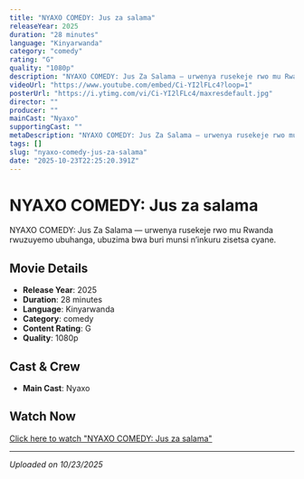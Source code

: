 ```yaml
---
title: "NYAXO COMEDY: Jus za salama"
releaseYear: 2025
duration: "28 minutes"
language: "Kinyarwanda"
category: "comedy"
rating: "G"
quality: "1080p"
description: "NYAXO COMEDY: Jus Za Salama — urwenya rusekeje rwo mu Rwanda rwuzuyemo ubuhanga, ubuzima bwa buri munsi n’inkuru zisetsa cyane."
videoUrl: "https://www.youtube.com/embed/Ci-YI2lFLc4?loop=1"
posterUrl: "https://i.ytimg.com/vi/Ci-YI2lFLc4/maxresdefault.jpg"
director: ""
producer: ""
mainCast: "Nyaxo"
supportingCast: ""
metaDescription: "NYAXO COMEDY: Jus Za Salama — urwenya rusekeje rwo mu Rwanda rwuzuyemo ubuhanga, ubuzima bwa buri munsi n’inkuru zisetsa cyane...."
tags: []
slug: "nyaxo-comedy-jus-za-salama"
date: "2025-10-23T22:25:20.391Z"
---
```


# NYAXO COMEDY: Jus za salama

NYAXO COMEDY: Jus Za Salama — urwenya rusekeje rwo mu Rwanda rwuzuyemo ubuhanga, ubuzima bwa buri munsi n’inkuru zisetsa cyane.

## Movie Details

- **Release Year**: 2025
- **Duration**: 28 minutes
- **Language**: Kinyarwanda
- **Category**: comedy
- **Content Rating**: G
- **Quality**: 1080p

## Cast & Crew

- **Main Cast**: Nyaxo

## Watch Now

[Click here to watch "NYAXO COMEDY: Jus za salama"](https://www.youtube.com/embed/Ci-YI2lFLc4?loop=1)

---

*Uploaded on 10/23/2025*
